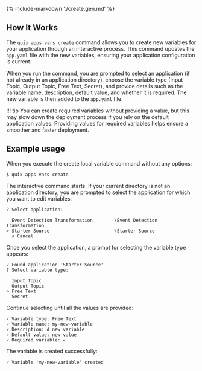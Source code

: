 {% include-markdown './create.gen.md' %}

## How It Works

The `quix apps vars create` command allows you to create new variables for your application through an interactive process. This command updates the `app.yaml` file with the new variables, ensuring your application configuration is current.

When you run the command, you are prompted to select an application (if not already in an application directory), choose the variable type (Input Topic, Output Topic, Free Text, Secret), and provide details such as the variable name, description, default value, and whether it is required. The new variable is then added to the `app.yaml` file.

!!! tip
    You can create required variables without providing a value, but this may slow down the deployment process if you rely on the default application values. Providing values for required variables helps ensure a smoother and faster deployment.

## Example usage

When you execute the create local variable command without any options:

```
$ quix apps vars create
```

The interactive command starts. If your current directory is not an application directory, you are prompted to select the application for which you want to edit variables:

```
? Select application:

  Event Detection Transformation        \Event Detection Transformation
> Starter Source                        \Starter Source
  ✗ Cancel
```

Once you select the application, a prompt for selecting the variable type appears:

```
✓ Found application 'Starter Source'
? Select variable type:

  Input Topic
  Output Topic
> Free Text
  Secret
```

Continue selecting until all the values are provided:

```
✓ Variable type: Free Text
✓ Variable name: my-new-variable
✓ Description: A new variable
✓ Default value: new-value
✓ Required variable: ✓
```

The variable is created successfully:

``` 
✓ Variable 'my-new-variable' created
```
